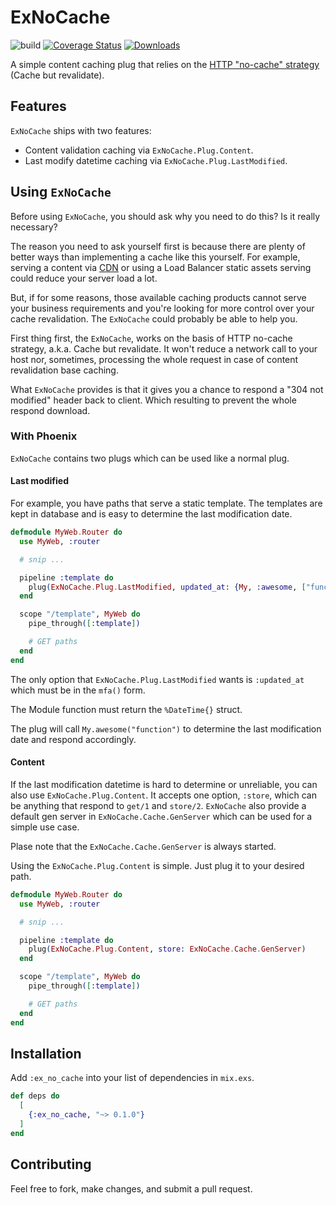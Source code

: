 # ExNoCache

![build](https://github.com/zentetsukenz/ex_no_cache/workflows/.github/workflows/build.yml/badge.svg)
[![Coverage
Status](https://coveralls.io/repos/github/zentetsukenz/ex_no_cache/badge.svg?branch=master)](https://coveralls.io/github/zentetsukenz/ex_no_cache?branch=master)
[![Downloads](https://img.shields.io/hexpm/dt/ex_no_cache.svg)](https://hex.pm/packages/ex_no_cache)

A simple content caching plug that relies on the [HTTP "no-cache"
strategy](https://developer.mozilla.org/en-US/docs/Web/HTTP/Caching) (Cache but
revalidate).

## Features

`ExNoCache` ships with two features:

- Content validation caching via `ExNoCache.Plug.Content`.
- Last modify datetime caching via `ExNoCache.Plug.LastModified`.

## Using `ExNoCache`

Before using `ExNoCache`, you should ask why you need to do this? Is it really
necessary?

The reason you need to ask yourself first is because there are plenty of better
ways than implementing a cache like this yourself. For example, serving a
content via [CDN](https://en.wikipedia.org/wiki/Content_delivery_network) or
using a Load Balancer static assets serving could reduce your server load a lot.

But, if for some reasons, those available caching products cannot serve your
business requirements and you're looking for more control over your cache
revalidation. The `ExNoCache` could probably be able to help you.

First thing first, the `ExNoCache`, works on the basis of HTTP no-cache
strategy, a.k.a. Cache but revalidate. It won't reduce a network call to your
host nor, sometimes, processing the whole request in case of content
revalidation base caching.

What `ExNoCache` provides is that it gives you a chance to respond a "304 not
modified" header back to client. Which resulting to prevent the whole respond
download.

### With Phoenix

`ExNoCache` contains two plugs which can be used like a normal plug.

#### Last modified

For example, you have paths that serve a static template. The templates are kept
in database and is easy to determine the last modification date.

```elixir
defmodule MyWeb.Router do
  use MyWeb, :router

  # snip ...

  pipeline :template do
    plug(ExNoCache.Plug.LastModified, updated_at: {My, :awesome, ["function"]})
  end

  scope "/template", MyWeb do
    pipe_through([:template])

    # GET paths
  end
end
```

The only option that `ExNoCache.Plug.LastModified` wants is `:updated_at` which
must be in the `mfa()` form.

The Module function must return the `%DateTime{}` struct.

The plug will call `My.awesome("function")` to determine the last modification
date and respond accordingly.

#### Content

If the last modification datetime is hard to determine or unreliable, you can
also use `ExNoCache.Plug.Content`. It accepts one option, `:store`, which can be
anything that respond to `get/1` and `store/2`. `ExNoCache` also provide a
default gen server in `ExNoCache.Cache.GenServer` which can be used for a simple
use case.

Plase note that the `ExNoCache.Cache.GenServer` is always started.

Using the `ExNoCache.Plug.Content` is simple. Just plug it to your desired path.

```elixir
defmodule MyWeb.Router do
  use MyWeb, :router

  # snip ...

  pipeline :template do
    plug(ExNoCache.Plug.Content, store: ExNoCache.Cache.GenServer)
  end

  scope "/template", MyWeb do
    pipe_through([:template])

    # GET paths
  end
end
```

## Installation

Add `:ex_no_cache` into your list of dependencies in `mix.exs`.

```elixir
def deps do
  [
    {:ex_no_cache, "~> 0.1.0"}
  ]
end
```

## Contributing

Feel free to fork, make changes, and submit a pull request.